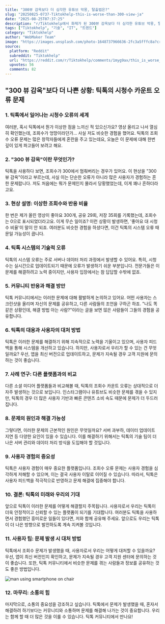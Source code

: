 ```yaml
---
title: "300뷰 감옥보다 더 심각한 유튜브 악몽, 탈출법은?"
slug: "20250825-0737-Tiktokhelp-this-is-worse-than-300-view-ja"
date: "2025-08-25T07:37:25"
description: "r/Tiktokhelp에서 화제가 된 300뷰 감옥보다 더 심각한 유튜브 악몽, 탈출법은?에 대한 깊이 있는 분석과 인사이트"
tags: ["Tiktokhelp", "기술", "IT", "트렌드"]
category: "Tiktokhelp"
author: "WebMaker Team"
image: "https://images.unsplash.com/photo-1648737966636-2fc3a5fffc8a?crop=entropy&cs=tinysrgb&fit=max&fm=jpg&ixid=M3w3OTU0NDF8MXwxfHNlYXJjaHwyOHx8dGVjaG5vbG9neXxlbnwxfDB8fHwxNzU2MDYwNDQwfDA&ixlib=rb-4.1.0&q=80&w=1080"
source:
  platform: "Reddit"
  subreddit: "Tiktokhelp"
  url: "https://reddit.com/r/Tiktokhelp/comments/1myg9ax/this_is_worse_than_300_view_jail/"
  upvotes: 56
  comments: 82
---
```


## "300 뷰 감옥"보다 더 나쁜 상황: 틱톡의 시청수 카운트 오류 문제

### 1. 틱톡에서 일어나는 시청수 오류의 세계

여러분, 혹시 틱톡에서 뭔가 이상한 점을 느끼신 적 있으신가요? 영상 올리고 나서 열심히 확인했는데, 조회수가 엉망이라던가... 사실 저도 비슷한 경험을 했어요. 틱톡의 조회수 오류 문제는 많은 창작자들에게 혼란을 주고 있는데요, 오늘은 이 문제에 대해 한번 깊이 있게 파고들어 보려고 해요.

### 2. "300 뷰 감옥"이란 무엇인가?

틱톡을 사용하다 보면, 조회수가 300에서 멈춰버리는 경우가 있어요. 이 현상을 "300 뷰 감옥"이라고 부르는데, 사실 이는 단순한 오류가 아니라 많은 사용자가 경험하는 흔한 문제랍니다. 저도 처음에는 뭐가 문제인지 몰라서 당황했었는데, 이게 꽤나 흔하더라고요.

### 3. 현상 설명: 이상한 조회수와 반응 비율

한 번은 제가 올린 영상이 좋아요 300개, 공유 29회, 저장 35회를 기록했는데, 조회수는 0으로 표시되었더라고요. 이게 무슨 일이죠? 이런 상황이 발생하면, '좋아요 대 시청수 비율'이 말이 안 되죠. 여러분도 비슷한 경험을 하셨다면, 이건 틱톡의 시스템 오류 때문일 가능성이 큽니다.

### 4. 틱톡 시스템의 기술적 오류

틱톡의 시스템 오류는 주로 서버나 데이터 처리 과정에서 발생할 수 있어요. 특히, 시청수는 실시간으로 업데이트되기 때문에 오류가 발생하기 쉬운 부분입니다. 전문가들은 이 문제를 해결하려고 노력 중이지만, 사용자 입장에서는 참 답답할 수밖에 없죠.

### 5. 커뮤니티 반응과 해결 방안

틱톡 커뮤니티에서는 이러한 문제에 대해 활발하게 논의하고 있어요. 어떤 사용자는 스크린샷을 올리며 자신의 문제를 공유하고, 다른 사람들의 조언을 구하곤 하죠. "나도 똑같은 상황인데, 해결 방법 아는 사람?"이라는 글을 보면 많은 사람들이 그들의 경험을 공유합니다.

### 6. 틱톡의 대응과 사용자의 대처 방법

틱톡은 이러한 문제를 해결하기 위해 지속적으로 노력을 기울이고 있으며, 사용자 피드백을 통해 시스템을 개선하고 있습니다. 하지만, 사용자로서 우리가 할 수 있는 건 무엇일까요? 우선, 앱을 최신 버전으로 업데이트하고, 문제가 지속될 경우 고객 지원에 문의하는 것이 좋습니다.

### 7. 사례 연구: 다른 플랫폼과의 비교

다른 소셜 미디어 플랫폼들과 비교해볼 때, 틱톡의 조회수 카운트 오류는 상대적으로 더 자주 발생하는 것으로 보입니다. 인스타그램이나 유튜브도 비슷한 문제를 겪을 수 있지만, 틱톡의 경우 더 많은 사용자 기반과 빠른 콘텐츠 소비 속도 때문에 문제가 더 두드러집니다.

### 8. 문제의 원인과 해결 가능성

그렇다면, 이러한 문제의 근본적인 원인은 무엇일까요? 서버 과부하, 데이터 업데이트 지연 등 다양한 요인이 있을 수 있습니다. 이를 해결하기 위해서는 틱톡의 기술 팀이 더 나은 서버 관리와 데이터 처리 방식을 도입해야 할 것입니다.

### 9. 사용자 경험의 중요성

틱톡은 사용자 경험이 매우 중요한 플랫폼입니다. 조회수 오류 문제는 사용자 경험을 심각하게 저해할 수 있으며, 이는 결국 사용자 이탈로 이어질 수 있습니다. 따라서, 틱톡은 사용자 피드백을 적극적으로 반영하고 문제 해결에 집중해야 합니다.

### 10. 결론: 틱톡의 미래와 우리의 기대

앞으로 틱톡이 이러한 문제를 어떻게 해결할지 주목됩니다. 사용자로서 우리는 틱톡이 더욱 안정적이고 신뢰할 수 있는 플랫폼이 되기를 기대합니다. 여러분도 틱톡을 사용하면서 경험했던 흥미로운 일들이 있다면, 저와 함께 공유해 주세요. 앞으로도 우리는 틱톡이 더 나은 방향으로 발전하도록 계속 지켜볼 것입니다.

### 11. 사용자 팁: 문제 발생 시 대처 방법

틱톡에서 조회수 문제가 발생했을 때, 사용자로서 우리는 어떻게 대처할 수 있을까요? 우선, 앱이 최신 버전인지 확인하고, 문제가 지속될 경우 고객 지원 센터에 문의하는 것이 좋습니다. 또한, 틱톡 커뮤니티에서 비슷한 문제를 겪는 사람들과 정보를 공유하는 것도 좋은 방법입니다.

![man using smartphone on chair](https://images.unsplash.com/photo-1537511446984-935f663eb1f4?crop=entropy&cs=tinysrgb&fit=max&fm=jpg&ixid=M3w3OTU0NDF8MHwxfHNlYXJjaHw0NHx8YnVzaW5lc3N8ZW58MXwwfHx8MTc1NjA3NDg1MXww&ixlib=rb-4.1.0&q=80&w=1080)

### 12. 마무리: 소통의 힘

마지막으로, 소통의 중요성을 강조하고 싶습니다. 틱톡에서 문제가 발생했을 때, 혼자서 해결하려 하기보다는 커뮤니티와 소통하며 문제를 해결해 나가는 것이 중요합니다. 우리는 함께 할 때 더 많은 것을 이룰 수 있습니다. 틱톡 커뮤니티에서 만나요!